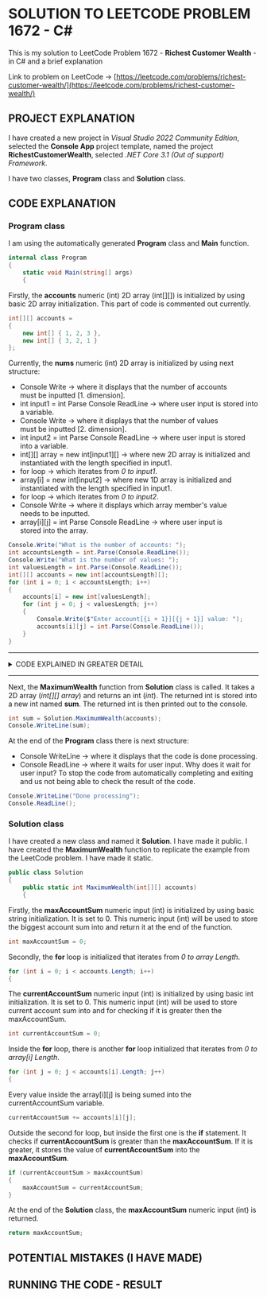 # SOLUTION TO LEETCODE PROBLEM 1672 - C#

This is my solution to LeetCode Problem 1672 - **Richest Customer Wealth** - in C# and a brief explanation

Link to problem on LeetCode -> [https://leetcode.com/problems/richest-customer-wealth/](https://leetcode.com/problems/richest-customer-wealth/)

## PROJECT EXPLANATION

I have created a new project in _Visual Studio 2022 Community Edition_, selected the **Console App** project template, named the project **RichestCustomerWealth**, selected _.NET Core 3.1 (Out of support) Framework_.

I have two classes, **Program** class and **Solution** class.

## CODE EXPLANATION

### Program class 

I am using the automatically generated **Program** class and **Main** function.

```cs
internal class Program
{
    static void Main(string[] args)
    {
```

Firstly, the **accounts** numeric (int) 2D array (int[][]) is initialized by using basic 2D array initialization. This part of code is commented out currently.

```cs
int[][] accounts =
{
    new int[] { 1, 2, 3 },
    new int[] { 3, 2, 1 }
};
```

Currently, the **nums** numeric (int) 2D array is initialized by using next structure:

- Console Write -> where it displays that the number of accounts must be inputted [1. dimension].
- int input1 = int Parse Console ReadLine -> where user input is stored into a variable.
- Console Write -> where it displays that the number of values must be inputted [2. dimension].
- int input2 = int Parse Console ReadLine -> where user input is stored into a variable.
- int[][] array = new int[input1][] -> where new 2D array is initialized and instantiated with the length specified in input1.
- for loop -> which iterates from _0 to input1_.
- array[i] = new int[input2] -> where new 1D array is initialized and instantiated with the length specified in input1.
- for loop -> which iterates from _0 to input2_.
- Console Write -> where it displays which array member's value needs to be inputted.
- array[i][j] = int Parse Console ReadLine -> where user input is stored into the array.

```cs
Console.Write("What is the number of accounts: ");
int accountsLength = int.Parse(Console.ReadLine());
Console.Write("What is the number of values: ");
int valuesLength = int.Parse(Console.ReadLine());
int[][] accounts = new int[accountsLength][];
for (int i = 0; i < accountsLength; i++)
{
    accounts[i] = new int[valuesLength];
    for (int j = 0; j < valuesLength; j++)
    {
        Console.Write($"Enter account[{i + 1}][{j + 1}] value: ");
        accounts[i][j] = int.Parse(Console.ReadLine());
    }
}
```

---

<details>
<summary>CODE EXPLAINED IN GREATER DETAIL</summary><br>
- When initializing a 2D array and at once filling it with values, notice that array Length does not need to be specified. This is because the Length of the array is implied by the number of array submembers and their values provided. Also, array does not need to be specifically instantiated (new int[input][]). This is because instantiation is implied.<br><br>
- When initializing a 2D array first before filling it with values, array Length needs to be specified and array needs to be specifically instantiated (new int[input1][]).<br><br>
- When initializing each of the array submembers first before filling it with values, array Length needs to be specified and array needs to be specifically instantiated (new int[input2]).<br><br>
- Notice that you cannot at the start instantiate the 2D array by providing both Length values (new int[input1][input2]). You need to instantiate array submembers one at a time, after instantiating the 2D array itself.<br><br>
- Console.ReadLine always takes user input in a text format (string) . To convert the text input (string) into a numeric input (int) -> int Parse needs to be used.<br><br>
- 2D array submembers can be accessed by using array[i]. 2D array values can be accessed by using array[i][j].<br>
</details>

---

Next, the **MaximumWealth** function from **Solution** class is called. It takes a 2D array (_int[][] array_) and returns an int (_int_). The returned int is stored into a new int named **sum**. The returned int is then printed out to the console.

```cs
int sum = Solution.MaximumWealth(accounts);
Console.WriteLine(sum);
```

At the end of the **Program** class there is next structure:

- Console WriteLine -> where it displays that the code is done processing.
- Console ReadLine -> where it waits for user input. Why does it wait for user input? To stop the code from automatically completing and exiting and us not being able to check the result of the code.

```cs
Console.WriteLine("Done processing");
Console.ReadLine();
```

### Solution class 

I have created a new class and named it **Solution**. I have made it public. I have created the **MaximumWealth** function to replicate the example from the LeetCode problem. I have made it static.

```cs
public class Solution
{
    public static int MaximumWealth(int[][] accounts)
    {
```

Firstly, the **maxAccountSum** numeric input (int) is initialized by using basic string initialization. It is set to 0. This numeric input (int) will be used to store the biggest account sum into and return it at the end of the function.

```cs
int maxAccountSum = 0;
```

Secondly, the **for** loop is initialized that iterates from _0 to array Length_.

```cs
for (int i = 0; i < accounts.Length; i++)
{
```

The **currentAccountSum** numeric input (int) is initialized by using basic int initialization. It is set to 0. This numeric input (int) will be used to store current account sum into and for checking if it is greater then the maxAccountSum.

```cs
int currentAccountSum = 0;
```

Inside the **for** loop, there is another **for** loop initialized that iterates from _0 to array[i] Length_.

```cs
for (int j = 0; j < accounts[i].Length; j++)
{
```

Every value inside the array[i][j] is being sumed into the currentAccountSum variable.

```cs
currentAccountSum += accounts[i][j];
```

Outside the second for loop, but inside the first one is the **if** statement. It checks if **currentAccountSum** is greater than the **maxAccountSum**. If it is greater, it stores the value of **currentAccountSum** into the **maxAccountSum**.

```cs
if (currentAccountSum > maxAccountSum)
{
    maxAccountSum = currentAccountSum;
}
```

At the end of the **Solution** class, the **maxAccountSum** numeric input (int) is returned.

```cs
return maxAccountSum;
```

## POTENTIAL MISTAKES (I HAVE MADE)



## RUNNING THE CODE - RESULT


